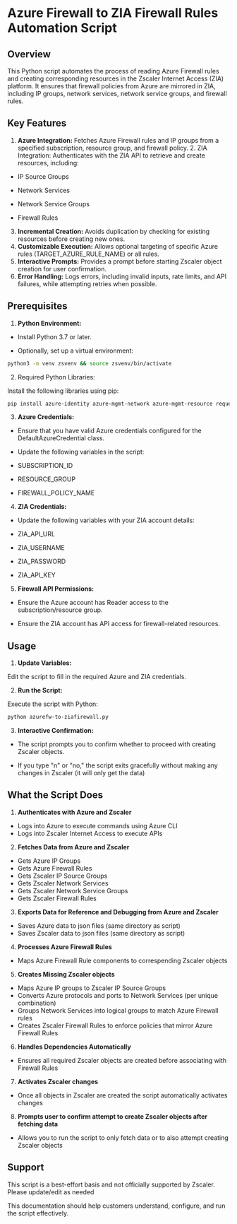 # Azure Firewall to ZIA Firewall Rules Automation Script

## Overview

This Python script automates the process of reading Azure Firewall rules and creating corresponding resources in the Zscaler Internet Access (ZIA) platform. It ensures that firewall policies from Azure are mirrored in ZIA, including IP groups, network services, network service groups, and firewall rules.

## Key Features

1. **Azure Integration:** Fetches Azure Firewall rules and IP groups from a specified subscription, resource group, and firewall policy. 2. ZIA Integration: Authenticates with the ZIA API to retrieve and create resources, including:

- IP Source Groups

- Network Services

- Network Service Groups

- Firewall Rules

3. **Incremental Creation:** Avoids duplication by checking for existing resources before creating new ones.
4. **Customizable Execution:** Allows optional targeting of specific Azure rules (TARGET_AZURE_RULE_NAME) or all rules.
5. **Interactive Prompts:** Provides a prompt before starting Zscaler object creation for user confirmation.
6. **Error Handling:** Logs errors, including invalid inputs, rate limits, and API failures, while attempting retries when possible.

## Prerequisites

1. **Python Environment:**

- Install Python 3.7 or later.

- Optionally, set up a virtual environment:

```bash
python3 -m venv zsvenv && source zsvenv/bin/activate
```

2. Required Python Libraries:

Install the following libraries using pip:

```bash
pip install azure-identity azure-mgmt-network azure-mgmt-resource requests
```

3. **Azure Credentials:**

- Ensure that you have valid Azure credentials configured for the DefaultAzureCredential class.

- Update the following variables in the script:

- SUBSCRIPTION_ID

- RESOURCE_GROUP

- FIREWALL_POLICY_NAME

4. **ZIA Credentials:**

- Update the following variables with your ZIA account details:

- ZIA_API_URL

- ZIA_USERNAME

- ZIA_PASSWORD

- ZIA_API_KEY

5. **Firewall API Permissions:**

- Ensure the Azure account has Reader access to the subscription/resource group.

- Ensure the ZIA account has API access for firewall-related resources.

## Usage

1. **Update Variables:**

Edit the script to fill in the required Azure and ZIA credentials.

2. **Run the Script:**

Execute the script with Python:

```bash
python azurefw-to-ziafirewall.py
```

3. **Interactive Confirmation:**

- The script prompts you to confirm whether to proceed with creating Zscaler objects.

- If you type "n" or "no," the script exits gracefully without making any changes in Zscaler (it will only get the data)

## What the Script Does

1. **Authenticates with Azure and Zscaler**

- Logs into Azure to execute commands using Azure CLI
- Logs into Zscaler Internet Access to execute APIs

2. **Fetches Data from Azure and Zscaler**

- Gets Azure IP Groups
- Gets Azure Firewall Rules
- Gets Zscaler IP Source Groups
- Gets Zscaler Network Services
- Gets Zscaler Network Service Groups
- Gets Zscaler Firewall Rules

3. **Exports Data for Reference and Debugging from Azure and Zscaler**

- Saves Azure data to json files (same directory as script)
- Saves Zscaler data to json files (same directory as script)

4. **Processes Azure Firewall Rules**

- Maps Azure Firewall Rule components to correspending Zscaler objects

5. **Creates Missing Zscaler objects**

- Maps Azure IP groups to Zscaler IP Source Groups
- Converts Azure protocols and ports to Network Services (per unique combination)
- Groups Network Services into logical groups to match Azure Firewall rules
- Creates Zscaler Firewall Rules to enforce policies that mirror Azure Firewall Rules

6. **Handles Dependencies Automatically**

- Ensures all required Zscaler objects are created before associating with Firewall Rules

7. **Activates Zscaler changes**

- Once all objects in Zscaler are created the script automatically activates changes

8. **Prompts user to confirm attempt to create Zscaler objects after fetching data**

- Allows you to run the script to only fetch data or to also attempt creating Zscaler objects

## Support

This script is a best-effort basis and not officially supported by Zscaler. Please update/edit as needed

This documentation should help customers understand, configure, and run the script effectively.
